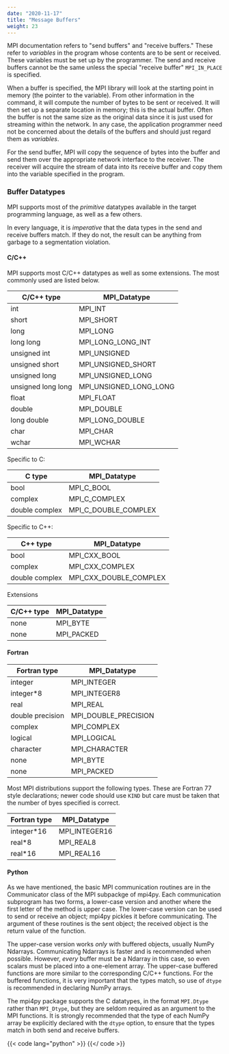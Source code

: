 ```yaml
---
date: "2020-11-17"
title: "Message Buffers"
weight: 23
---
```


MPI documentation refers to "send buffers" and "receive buffers." These refer to  _variables_ in the program whose contents are to be sent or received.  These variables must be set up by the programmer.  The send and receive buffers cannot be the same unless the special "receive buffer" `MPI_IN_PLACE` is specified.

When a buffer is specified, the MPI library will look at the starting point in memory (the pointer to the variable).  From other information in the command, it will compute the number of bytes to be sent or received.  It will then set up a separate location in memory; this is the actual buffer. Often the buffer is not the same size as the original data since it is just used for streaming within the network.  In any case, the application programmer need not be concerned about the details of the buffers and should just regard them as _variables_.  

For the send buffer, MPI will copy the sequence of bytes into the buffer and send them over the appropriate network interface to the receiver.  The receiver will acquire the stream of data into its receive buffer and copy them into the variable specified in the program. 

### Buffer Datatypes

MPI supports most of the _primitive_ datatypes available in the target programming language, as well as a few others.

In every language, it is _imperative_ that the data types in the send and receive buffers match.  If they do not, the result can be anything from garbage to a segmentation violation.

#### C/C++

MPI supports most C/C++ datatypes as well as some extensions. The most commonly used are listed below.

| C/C++ type         | MPI_Datatype           |
|--------------------|------------------------|
| int                | MPI_INT                |
| short              | MPI_SHORT              |
| long               | MPI_LONG               |
| long long          | MPI_LONG_LONG_INT      |
| unsigned int       | MPI_UNSIGNED           |
| unsigned short     | MPI_UNSIGNED_SHORT     |
| unsigned long      | MPI_UNSIGNED_LONG      |
| unsigned long long | MPI_UNSIGNED_LONG_LONG |
| float              | MPI_FLOAT              |
| double             | MPI_DOUBLE             |
| long double        | MPI_LONG_DOUBLE        |
| char               | MPI_CHAR               |
| wchar              | MPI_WCHAR              |

Specific to C:

| C type         | MPI_Datatype         |
|----------------|----------------------|
| bool           | MPI_C_BOOL           |
| complex        | MPI_C_COMPLEX        |
| double complex | MPI_C_DOUBLE_COMPLEX |

Specific to C++:

| C++ type       | MPI_Datatype           |
|----------------|------------------------|
| bool           | MPI_CXX_BOOL           |
| complex        | MPI_CXX_COMPLEX        |
| double complex | MPI_CXX_DOUBLE_COMPLEX |

Extensions

| C/C++ type | MPI_Datatype |
|------------|--------------|
| none       | MPI_BYTE     |
| none       | MPI_PACKED   |

#### Fortran

| Fortran type     | MPI_Datatype         |
|------------------|----------------------|
| integer          | MPI_INTEGER          |
| integer\*8       | MPI_INTEGER8         |
| real             | MPI_REAL             |
| double precision | MPI_DOUBLE_PRECISION |
| complex          | MPI_COMPLEX          |
| logical          | MPI_LOGICAL          |
| character        | MPI_CHARACTER        |
| none             | MPI_BYTE             |
| none             | MPI_PACKED           |

Most MPI distributions support the following types.  These are Fortran 77 style declarations; newer code should use `KIND` but care must be taken that the number of byes specified is correct.

| Fortran type | MPI_Datatype  |
|--------------|---------------|
| integer\*16  | MPI_INTEGER16 |
| real\*8      | MPI_REAL8     |
| real\*16     | MPI_REAL16    |

#### Python

As we have mentioned, the basic MPI communication routines are in the Communicator class of the MPI subpackge of mpi4py.  Each communication subprogram has two forms, a lower-case version and another where the first letter of the method is upper case.  The lower-case version can be used to send or receive an object; mpi4py pickles it before communicating.  The argument of these routines is the sent object; the received object is the return value of the function.

The upper-case version works _only_ with buffered objects, usually NumPy Ndarrays.  Communicating Ndarrays is faster and is recommended when possible. However, _every_ buffer must be a Ndarray in this case, so even scalars must be placed into a one-element array. The upper-case buffered functions are more similar to the corresponding C/C++ functions.  For the buffered functions, it is very important that the types match, so use of `dtype` is recommended in declaring NumPy arrays.

The mpi4py package supports the C datatypes, in the format `MPI.Dtype` rather than `MPI_Dtype`, but they are seldom required as an argument to the MPI functions.  It is strongly recommended that the type of each NumPy array be explicitly declared with the `dtype` option, to ensure that the types match in both send and receive buffers.  

{{< code lang="python" >}}
    [](/content/courses/parallel-computing-introduction/code/mpi4py_ex.py)
{{</ code >}}


